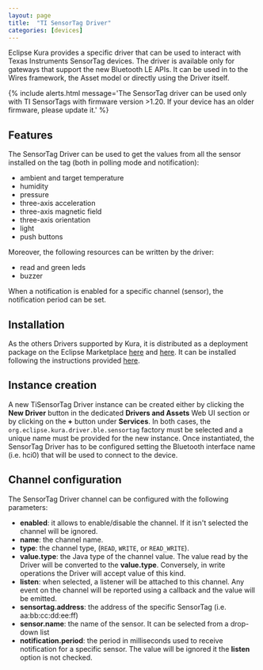 ```yaml
---
layout: page
title:  "TI SensorTag Driver"
categories: [devices]
---
```


Eclipse Kura provides a specific driver that can be used to interact with Texas Instruments SensorTag devices. The driver is available only for gateways that support the new Bluetooth LE APIs. 
It can be used in to the Wires framework, the Asset model or directly using the Driver itself.

{% include alerts.html message='The SensorTag driver can be used only with TI SensorTags with firmware version >1.20. If your device has an older firmware, please update it.' %}

## Features

The SensorTag Driver can be used to get the values from all the sensor installed on the tag (both in polling mode and notification):
- ambient and target temperature
- humidity
- pressure
- three-axis acceleration
- three-axis magnetic field
- three-axis orientation
- light
- push buttons

Moreover, the following resources can be written by the driver:
- read and green leds
- buzzer

When a notification is enabled for a specific channel (sensor), the notification period can be set.
 
## Installation

As the others Drivers supported by Kura, it is distributed as a deployment package on the Eclipse Marketplace [here](https://marketplace.eclipse.org/content/ti-sensortag-driver-eclipse-kura-3xy) and [here](https://marketplace.eclipse.org/content/ti-sensortag-driver-eclipse-kura-4xy). It can be installed following the instructions provided [here](../admin/application-management.html#section-eclipse-kura-marketplace).

## Instance creation

A new TiSensorTag Driver instance can be created either by clicking the **New Driver** button in the dedicated **Drivers and Assets** Web UI section or by clicking on the **+** button under **Services**. In both cases, the `org.eclipse.kura.driver.ble.sensortag` factory must be selected and a unique name must be provided for the new instance. 
Once instantiated, the SensorTag Driver has to be configured setting the Bluetooth interface name (i.e. hci0) that will be used to connect to the device.

## Channel configuration

The SensorTag Driver channel can be configured with the following parameters:

- **enabled**: it allows to enable/disable the channel. If it isn't selected the channel will be ignored.
- **name**: the channel name.
- **type**: the channel type, (`READ`, `WRITE`, or `READ_WRITE`).
- **value.type**: the Java type of the channel value. The value read by the Driver will be converted to the **value.type**. Conversely, in write operations the Driver will accept value of this kind.
- **listen**: when selected, a listener will be attached to this channel. Any event on the channel will be reported using a callback and the value will be emitted.
- **sensortag.address**: the address of the specific SensorTag (i.e. aa:bb:cc:dd:ee:ff)
- **sensor.name**: the name of the sensor. It can be selected from a drop-down list
- **notification.period**: the period in milliseconds used to receive notification for a specific sensor. The value will be ignored it the **listen** option is not checked.
